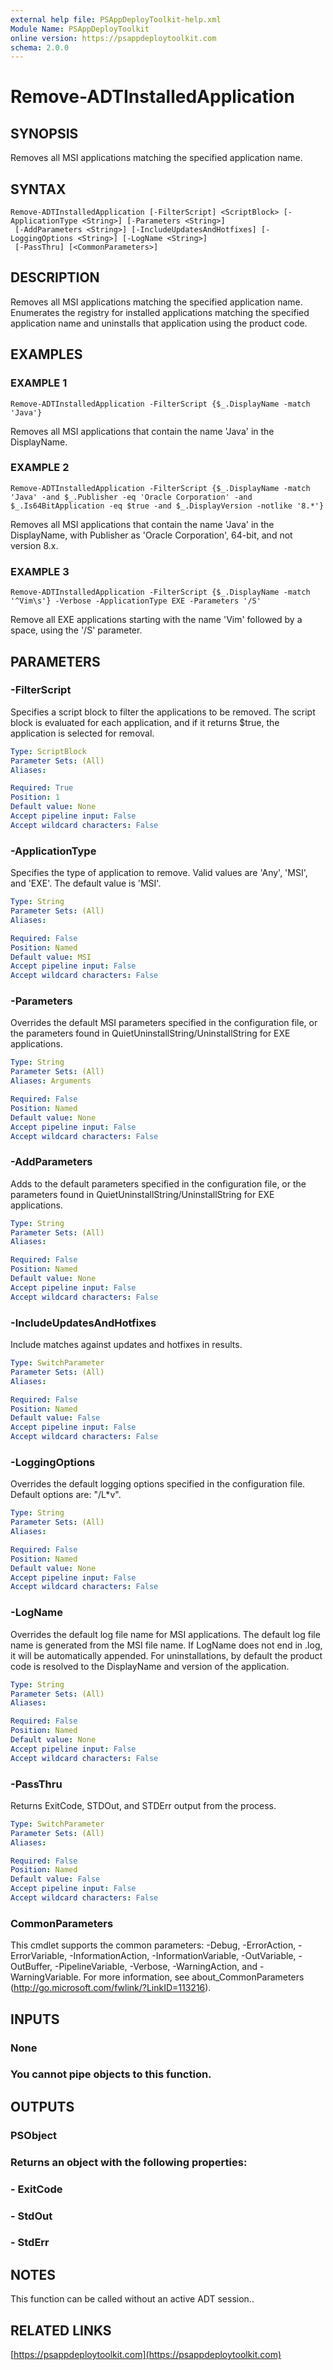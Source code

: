 ```yaml
---
external help file: PSAppDeployToolkit-help.xml
Module Name: PSAppDeployToolkit
online version: https://psappdeploytoolkit.com
schema: 2.0.0
---
```


# Remove-ADTInstalledApplication

## SYNOPSIS
Removes all MSI applications matching the specified application name.

## SYNTAX

```
Remove-ADTInstalledApplication [-FilterScript] <ScriptBlock> [-ApplicationType <String>] [-Parameters <String>]
 [-AddParameters <String>] [-IncludeUpdatesAndHotfixes] [-LoggingOptions <String>] [-LogName <String>]
 [-PassThru] [<CommonParameters>]
```

## DESCRIPTION
Removes all MSI applications matching the specified application name.
Enumerates the registry for installed applications matching the specified application name and uninstalls that application using the product code.

## EXAMPLES

### EXAMPLE 1
```
Remove-ADTInstalledApplication -FilterScript {$_.DisplayName -match 'Java'}
```

Removes all MSI applications that contain the name 'Java' in the DisplayName.

### EXAMPLE 2
```
Remove-ADTInstalledApplication -FilterScript {$_.DisplayName -match 'Java' -and $_.Publisher -eq 'Oracle Corporation' -and $_.Is64BitApplication -eq $true -and $_.DisplayVersion -notlike '8.*'}
```

Removes all MSI applications that contain the name 'Java' in the DisplayName, with Publisher as 'Oracle Corporation', 64-bit, and not version 8.x.

### EXAMPLE 3
```
Remove-ADTInstalledApplication -FilterScript {$_.DisplayName -match '^Vim\s'} -Verbose -ApplicationType EXE -Parameters '/S'
```

Remove all EXE applications starting with the name 'Vim' followed by a space, using the '/S' parameter.

## PARAMETERS

### -FilterScript
Specifies a script block to filter the applications to be removed.
The script block is evaluated for each application, and if it returns $true, the application is selected for removal.

```yaml
Type: ScriptBlock
Parameter Sets: (All)
Aliases:

Required: True
Position: 1
Default value: None
Accept pipeline input: False
Accept wildcard characters: False
```

### -ApplicationType
Specifies the type of application to remove.
Valid values are 'Any', 'MSI', and 'EXE'.
The default value is 'MSI'.

```yaml
Type: String
Parameter Sets: (All)
Aliases:

Required: False
Position: Named
Default value: MSI
Accept pipeline input: False
Accept wildcard characters: False
```

### -Parameters
Overrides the default MSI parameters specified in the configuration file, or the parameters found in QuietUninstallString/UninstallString for EXE applications.

```yaml
Type: String
Parameter Sets: (All)
Aliases: Arguments

Required: False
Position: Named
Default value: None
Accept pipeline input: False
Accept wildcard characters: False
```

### -AddParameters
Adds to the default parameters specified in the configuration file, or the parameters found in QuietUninstallString/UninstallString for EXE applications.

```yaml
Type: String
Parameter Sets: (All)
Aliases:

Required: False
Position: Named
Default value: None
Accept pipeline input: False
Accept wildcard characters: False
```

### -IncludeUpdatesAndHotfixes
Include matches against updates and hotfixes in results.

```yaml
Type: SwitchParameter
Parameter Sets: (All)
Aliases:

Required: False
Position: Named
Default value: False
Accept pipeline input: False
Accept wildcard characters: False
```

### -LoggingOptions
Overrides the default logging options specified in the configuration file.
Default options are: "/L*v".

```yaml
Type: String
Parameter Sets: (All)
Aliases:

Required: False
Position: Named
Default value: None
Accept pipeline input: False
Accept wildcard characters: False
```

### -LogName
Overrides the default log file name for MSI applications.
The default log file name is generated from the MSI file name.
If LogName does not end in .log, it will be automatically appended.
For uninstallations, by default the product code is resolved to the DisplayName and version of the application.

```yaml
Type: String
Parameter Sets: (All)
Aliases:

Required: False
Position: Named
Default value: None
Accept pipeline input: False
Accept wildcard characters: False
```

### -PassThru
Returns ExitCode, STDOut, and STDErr output from the process.

```yaml
Type: SwitchParameter
Parameter Sets: (All)
Aliases:

Required: False
Position: Named
Default value: False
Accept pipeline input: False
Accept wildcard characters: False
```

### CommonParameters
This cmdlet supports the common parameters: -Debug, -ErrorAction, -ErrorVariable, -InformationAction, -InformationVariable, -OutVariable, -OutBuffer, -PipelineVariable, -Verbose, -WarningAction, and -WarningVariable.
For more information, see about_CommonParameters (http://go.microsoft.com/fwlink/?LinkID=113216).

## INPUTS

### None
### You cannot pipe objects to this function.
## OUTPUTS

### PSObject
### Returns an object with the following properties:
### - ExitCode
### - StdOut
### - StdErr
## NOTES
This function can be called without an active ADT session..

## RELATED LINKS

[https://psappdeploytoolkit.com](https://psappdeploytoolkit.com)

